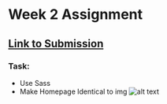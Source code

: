 # Week 2 Assignment
## [Link to Submission](https://in-info-web4.luddy.indianapolis.iu.edu/~vanrobbi/homework2/)
### Task:
- Use Sass
- Make Homepage Identical to img
  ![alt text](/Module2/assignment/res/Home.jpg)
  
